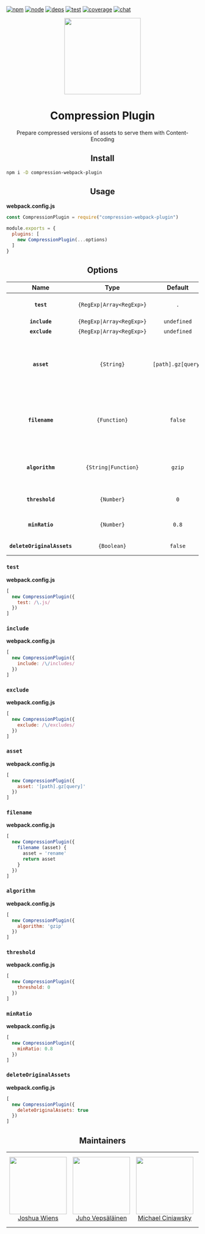 [![npm][npm]][npm-url]
[![node][node]][node-url]
[![deps][deps]][deps-url]
[![test][test]][test-url]
[![coverage][cover]][cover-url]
[![chat][chat]][chat-url]

<div align="center">
  <a href="https://github.com/webpack/webpack">
    <img width="200" height="200"
      src="https://cdn.rawgit.com/webpack/media/e7485eb2/logo/icon.svg">
  </a>
  <h1>Compression Plugin</h1>
  <p>Prepare compressed versions of assets to serve them with Content-Encoding<p>
</div>

<h2 align="center">Install</h2>

```bash
npm i -D compression-webpack-plugin
```

<h2 align="center">Usage</h2>

**webpack.config.js**
```js
const CompressionPlugin = require("compression-webpack-plugin")

module.exports = {
  plugins: [
    new CompressionPlugin(...options)
  ]
}
```

<h2 align="center">Options</h2>

|Name|Type|Default|Description|
|:--:|:--:|:-----:|:----------|
|**`test`**|`{RegExp\|Array<RegExp>}`|`.`|All assets matching this `{RegExp\|Array<RegExp>}` are processed|
|**`include`**|`{RegExp\|Array<RegExp>}`|`undefined`|Files to `include`|
|**`exclude`**|`{RegExp\|Array<RegExp>}`|`undefined`|Files to `exclude`|
|**`asset`**|`{String}`|`[path].gz[query]`|The target asset name. `[file]` is replaced with the original asset. `[path]` is replaced with the path of the original asset and `[query]` with the query|
|**`filename`**|`{Function}`|`false`|A `{Function}` `(asset) => asset` which receives the asset name (after processing `asset` option) and returns the new asset name|
|**`algorithm`**|`{String\|Function}`|`gzip`|Can be `(buffer, cb) => cb(buffer)` or if a `{String}` is used the algorithm is taken from `zlib`|
|**`threshold`**|`{Number}`|`0`|Only assets bigger than this size are processed. In bytes.|
|**`minRatio`**|`{Number}`|`0.8`|Only assets that compress better than this ratio are processed|
|**`deleteOriginalAssets`**|`{Boolean}`|`false`|Whether to delete the original assets or not|

### `test`

**webpack.config.js**
```js
[
  new CompressionPlugin({
    test: /\.js/
  })
]
```

### `include`

**webpack.config.js**
```js
[
  new CompressionPlugin({
    include: /\/includes/
  })
]
```

### `exclude`

**webpack.config.js**
```js
[
  new CompressionPlugin({
    exclude: /\/excludes/
  })
]
```

### `asset`

**webpack.config.js**
```js
[
  new CompressionPlugin({
    asset: '[path].gz[query]'
  })
]
```

### `filename`

**webpack.config.js**
```js
[
  new CompressionPlugin({
    filename (asset) {
      asset = 'rename'
      return asset
    }
  })
]
```

### `algorithm`

**webpack.config.js**
```js
[
  new CompressionPlugin({
    algorithm: 'gzip'
  })
]
```

### `threshold`

**webpack.config.js**
```js
[
  new CompressionPlugin({
    threshold: 0
  })
]
```

### `minRatio`

**webpack.config.js**
```js
[
  new CompressionPlugin({
    minRatio: 0.8
  })
]
```

### `deleteOriginalAssets`

**webpack.config.js**
```js
[
  new CompressionPlugin({
    deleteOriginalAssets: true
  })
]
```

<h2 align="center">Maintainers</h2>

<table>
  <tbody>
  <tr>
    <td align="center">
      <a href="https://github.com/d3viant0ne">
        <img width="150" height="150" src="https://github.com/d3viant0ne.png?v=3&s=150">
        </br>
        Joshua Wiens
      </a>
    </td>
    <td align="center">
      <a href="https://github.com/bebraw">
        <img width="150" height="150" src="https://github.com/bebraw.png?v=3&s=150">
        </br>
        Juho Vepsäläinen
      </a>
    </td>
    <td align="center">
      <a href="https://github.com/michael-ciniawsky">
        <img width="150" height="150" src="https://github.com/michael-ciniawsky.png?v=3&s=150">
        </br>
        Michael Ciniawsky
      </a>
    </td>
    <td align="center">
      <a href="https://github.com/evilebottnawi">
        <img width="150" height="150" src="https://github.com/evilebottnawi.png?v=3&s=150">
        </br>
        Alexander Krasnoyarov
      </a>
    </td>
  </tr>
  <tbody>
</table>


[npm]: https://img.shields.io/npm/v/compression-webpack-plugin.svg
[npm-url]: https://npmjs.com/package/compression-webpack-plugin

[node]: https://img.shields.io/node/v/compression-webpack-plugin.svg
[node-url]: https://nodejs.org

[deps]: https://david-dm.org/webpack-contrib/compression-webpack-plugin.svg
[deps-url]: https://david-dm.org/webpack-contrib/compression-webpack-plugin

[test]: https://secure.travis-ci.org/webpack-contrib/compression-webpack-plugin.svg
[test-url]: http://travis-ci.org/webpack-contrib/compression-webpack-plugin

[cover]: https://codecov.io/gh/webpack-contrib/compression-webpack-plugin/branch/master/graph/badge.svg
[cover-url]: https://codecov.io/gh/webpack-contrib/compression-webpack-plugin

[chat]: https://img.shields.io/badge/gitter-webpack%2Fwebpack-brightgreen.svg
[chat-url]: https://gitter.im/webpack/webpack
